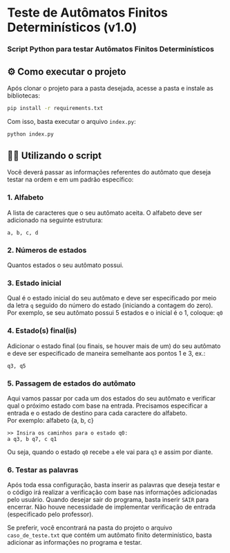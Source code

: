 # Teste de Autômatos Finitos Determinísticos (v1.0)

### Script Python para testar Autômatos Finitos Determinísticos

## ⚙️ Como executar o projeto

Após clonar o projeto para a pasta desejada, acesse a pasta e instale as bibliotecas:
```bash
pip install -r requirements.txt
```

Com isso, basta executar o arquivo `index.py`:
```bash
python index.py
```

## 🧑‍💻 Utilizando o script
Você deverá passar as informações referentes do autômato que deseja testar na ordem e em um padrão específico:

### 1. Alfabeto
A lista de caracteres que o seu autômato aceita. O alfabeto deve ser adicionado na seguinte estrutura:
```
a, b, c, d
```

### 2. Números de estados
Quantos estados o seu autômato possui.

### 3. Estado inicial
Qual é o estado inicial do seu autômato e deve ser especificado por meio da letra `q` seguido do número do estado (iniciando a contagem do zero). <br>
Por exemplo, se seu autômato possui 5 estados e o inicial é o 1, coloque: `q0`

### 4. Estado(s) final(is)
Adicionar o estado final (ou finais, se houver mais de um) do seu autômato e deve ser especificado de maneira semelhante aos pontos 1 e 3, ex.:
```
q3, q5
```

### 5. Passagem de estados do autômato
Aqui vamos passar por cada um dos estados do seu autômato e verificar qual o próximo estado com base na entrada. Precisamos especificar a entrada e o estado de destino para cada caractere do alfabeto. <br>
Por exemplo: alfabeto {a, b, c}
```
>> Insira os caminhos para o estado q0:
a q3, b q7, c q1
```
Ou seja, quando o estado `q0` recebe `a` ele vai para `q3` e assim por diante.

### 6. Testar as palavras
Após toda essa configuração, basta inserir as palavras que deseja testar e o código irá realizar a verificação com base nas informações adicionadas pelo usuário. Quando desejar sair do programa, basta inserir `SAIR` para encerrar. Não houve necessidade de implementar verificação de entrada (especificado pelo professor).
<br>

Se preferir, você encontrará na pasta do projeto o arquivo `caso_de_teste.txt` que contém um autômato finito determinístico, basta adicionar as informações no programa e testar.
